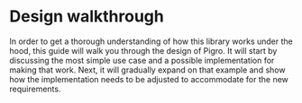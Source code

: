 # Design walkthrough
In order to get a thorough understanding of how this library works under the hood, this guide will walk you through the design of Pigro. It will start by discussing the most simple use case and a possible implementation for making that work. Next, it will gradually expand on that example and show how the implementation needs to be adjusted to accommodate for the new requirements.
